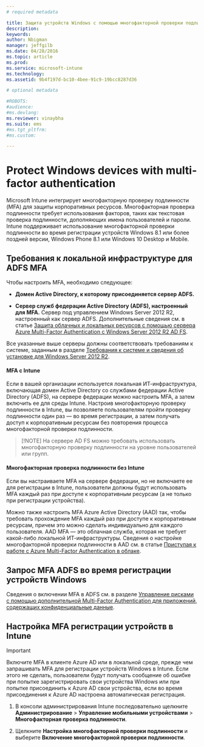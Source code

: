 ```yaml
---
# required metadata

title: Защита устройств Windows с помощью многофакторной проверки подлинности | Microsoft Intune
description:
keywords:
author: Nbigman
manager: jeffgilb
ms.date: 04/28/2016
ms.topic: article
ms.prod:
ms.service: microsoft-intune
ms.technology:
ms.assetid: 9b4f197d-bc10-4bee-91c9-19bcc8287d36

# optional metadata

#ROBOTS:
#audience:
#ms.devlang:
ms.reviewer: vinaybha
ms.suite: ems
#ms.tgt_pltfrm:
#ms.custom:

---
```


# Protect Windows devices with multi-factor authentication
Microsoft Intune интегрирует многофакторную проверку подлинности (MFA) для защиты корпоративных ресурсов. Многофакторная проверка подлинности требует использования факторов, таких как текстовая проверка подлинности, дополняющих имена пользователей и пароли. Intune поддерживает использование многофакторной проверки подлинности во время регистрации устройств Windows 8.1 или более поздней версии, Windows Phone 8.1 или Windows 10 Desktop и Mobile. 

## Требования к локальной инфраструктуре для ADFS MFA
Чтобы настроить MFA, необходимо следующее:

-   **Домен Active Directory, к которому присоединяется сервер ADFS.**

-   **Сервер служб федерации Active Directory (ADFS), настроенный для MFA.** Сервер под управлением Windows Server 2012 R2, настроенный как сервер ADFS. Дополнительные сведения см. в статье [Защита облачных и локальных ресурсов с помощью сервера Azure Multi-Factor Authentication с Windows Server 2012 R2 AD FS](https://azure.microsoft.com/en-us/documentation/articles/multi-factor-authentication-get-started-adfs-w2k12/).

Все указанные выше серверы должны соответствовать требованиям к системе, заданным в разделе [Требования к системе и сведения об установке для Windows Server 2012 R2](http://technet.microsoft.com/library/dn303418.aspx).

#### MFA с Intune
Если в вашей организации используется локальная ИТ-инфраструктура, включающая домен Active Directory со службами федерации Active Directory (ADFS), на сервере федерации можно настроить MFA, а затем включить ее для среды Intune. Настроив многофакторную проверку подлинности в Intune, вы позволяете пользователям пройти проверку подлинности один раз — во время регистрации, а затем получать доступ к корпоративным ресурсам без повторения процесса многофакторной проверки подлинности.

>[!NOTE] На сервере AD FS можно требовать использовать многофакторную проверку подлинности на уровне пользователей или групп.  

#### Многофакторная проверка подлинности без Intune
Если вы настраиваете MFA на сервере федерации, но не включаете ее для регистрации в Intune, пользователи должны будут использовать MFA каждый раз при доступе к корпоративным ресурсам (а не только при регистрации устройства).

Можно также настроить MFA Azure Active Directory (AAD) так, чтобы требовать прохождение MFA каждый раз при доступе к корпоративным ресурсам, причем это можно сделать индивидуально для каждого пользователя. AAD MFA — это облачная служба, которая не требует какой-либо локальной ИТ-инфраструктуры. Сведения о настройке многофакторной проверки подлинности в AAD см. в статье [Приступая к работе с Azure Multi-Factor Authentication в облаке](https://azure.microsoft.com/en-us/documentation/articles/multi-factor-authentication-get-started-cloud/).

## Запрос MFA ADFS во время регистрации устройств Windows
Сведения о включении MFA в ADFS см. в разделе [Управление рисками с помощью дополнительной Multi-Factor Authentication для приложений, содержащих конфиденциальные данные](http://technet.microsoft.com/library/dn280949.aspx).

## Настройка MFA регистрации устройств в Intune
>[!Important]  
>Включите MFA в клиенте Azure AD или в локальной среде, прежде чем запрашивать MFA для регистрации устройств Windows в Intune. Если этого не сделать, пользователи будут получать сообщение об ошибке при попытке зарегистрировать свои устройства Windows или при попытке присоединить к Azure AD свои устройства, если во время присоединения к Azure AD настроена автоматическая регистрация.

1.  В консоли администрирования Intune последовательно щелкните **Администрирование** &gt; **Управление мобильными устройствами** &gt; **Многофакторная проверка подлинности**.

2.  Щелкните **Настройка многофакторной проверки подлинности** и выберите **Включение многофакторной проверки подлинности**.



<!--HONumber=Jun16_HO1-->


